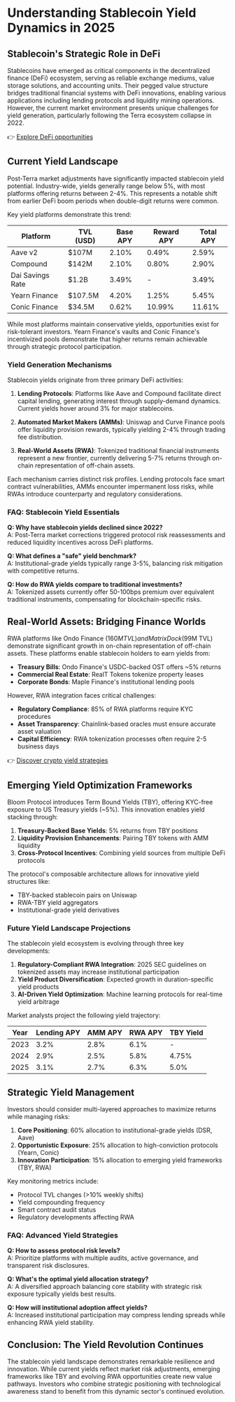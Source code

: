 # Understanding Stablecoin Yield Dynamics in 2025

## Stablecoin's Strategic Role in DeFi

Stablecoins have emerged as critical components in the decentralized finance (DeFi) ecosystem, serving as reliable exchange mediums, value storage solutions, and accounting units. Their pegged value structure bridges traditional financial systems with DeFi innovations, enabling various applications including lending protocols and liquidity mining operations. However, the current market environment presents unique challenges for yield generation, particularly following the Terra ecosystem collapse in 2022.

👉 [Explore DeFi opportunities](https://bit.ly/okx-bonus)

## Current Yield Landscape

Post-Terra market adjustments have significantly impacted stablecoin yield potential. Industry-wide, yields generally range below 5%, with most platforms offering returns between 2-4%. This represents a notable shift from earlier DeFi boom periods when double-digit returns were common.

Key yield platforms demonstrate this trend:

| Platform        | TVL (USD)    | Base APY | Reward APY | Total APY |
|-----------------|--------------|----------|------------|-----------|
| Aave v2         | $107M        | 2.10%    | 0.49%      | 2.59%     |
| Compound        | $142M        | 2.10%    | 0.80%      | 2.90%     |
| Dai Savings Rate| $1.2B        | 3.49%    | -          | 3.49%     |
| Yearn Finance   | $107.5M      | 4.20%    | 1.25%      | 5.45%     |
| Conic Finance   | $34.5M       | 0.62%    | 10.99%     | 11.61%    |

While most platforms maintain conservative yields, opportunities exist for risk-tolerant investors. Yearn Finance's vaults and Conic Finance's incentivized pools demonstrate that higher returns remain achievable through strategic protocol participation.

### Yield Generation Mechanisms

Stablecoin yields originate from three primary DeFi activities:

1. **Lending Protocols**: Platforms like Aave and Compound facilitate direct capital lending, generating interest through supply-demand dynamics. Current yields hover around 3% for major stablecoins.
   
2. **Automated Market Makers (AMMs)**: Uniswap and Curve Finance pools offer liquidity provision rewards, typically yielding 2-4% through trading fee distribution.

3. **Real-World Assets (RWA)**: Tokenized traditional financial instruments represent a new frontier, currently delivering 5-7% returns through on-chain representation of off-chain assets.

Each mechanism carries distinct risk profiles. Lending protocols face smart contract vulnerabilities, AMMs encounter impermanent loss risks, while RWAs introduce counterparty and regulatory considerations.

### FAQ: Stablecoin Yield Essentials

**Q: Why have stablecoin yields declined since 2022?**  
A: Post-Terra market corrections triggered protocol risk reassessments and reduced liquidity incentives across DeFi platforms.

**Q: What defines a "safe" yield benchmark?**  
A: Institutional-grade yields typically range 3-5%, balancing risk mitigation with competitive returns.

**Q: How do RWA yields compare to traditional investments?**  
A: Tokenized assets currently offer 50-100bps premium over equivalent traditional instruments, compensating for blockchain-specific risks.

## Real-World Assets: Bridging Finance Worlds

RWA platforms like Ondo Finance ($160M TVL) and MatrixDock ($99M TVL) demonstrate significant growth in on-chain representation of off-chain assets. These platforms enable stablecoin holders to earn yields from:

- **Treasury Bills**: Ondo Finance's USDC-backed OST offers ~5% returns
- **Commercial Real Estate**: RealT Tokens tokenize property leases
- **Corporate Bonds**: Maple Finance's institutional lending pools

However, RWA integration faces critical challenges:

- **Regulatory Compliance**: 85% of RWA platforms require KYC procedures
- **Asset Transparency**: Chainlink-based oracles must ensure accurate asset valuation
- **Capital Efficiency**: RWA tokenization processes often require 2-5 business days

👉 [Discover crypto yield strategies](https://bit.ly/okx-bonus)

## Emerging Yield Optimization Frameworks

Bloom Protocol introduces Term Bound Yields (TBY), offering KYC-free exposure to US Treasury yields (~5%). This innovation enables yield stacking through:

1. **Treasury-Backed Base Yields**: 5% returns from TBY positions
2. **Liquidity Provision Enhancements**: Pairing TBY tokens with AMM liquidity
3. **Cross-Protocol Incentives**: Combining yield sources from multiple DeFi protocols

The protocol's composable architecture allows for innovative yield structures like:

- TBY-backed stablecoin pairs on Uniswap
- RWA-TBY yield aggregators
- Institutional-grade yield derivatives

### Future Yield Landscape Projections

The stablecoin yield ecosystem is evolving through three key developments:

1. **Regulatory-Compliant RWA Integration**: 2025 SEC guidelines on tokenized assets may increase institutional participation
2. **Yield Product Diversification**: Expected growth in duration-specific yield products
3. **AI-Driven Yield Optimization**: Machine learning protocols for real-time yield arbitrage

Market analysts project the following yield trajectory:

| Year | Lending APY | AMM APY | RWA APY | TBY Yield |
|------|-------------|---------|---------|-----------|
| 2023 | 3.2%        | 2.8%    | 6.1%    | -         |
| 2024 | 2.9%        | 2.5%    | 5.8%    | 4.75%     |
| 2025 | 3.1%        | 2.7%    | 6.3%    | 5.0%      |

## Strategic Yield Management

Investors should consider multi-layered approaches to maximize returns while managing risks:

1. **Core Positioning**: 60% allocation to institutional-grade yields (DSR, Aave)
2. **Opportunistic Exposure**: 25% allocation to high-conviction protocols (Yearn, Conic)
3. **Innovation Participation**: 15% allocation to emerging yield frameworks (TBY, RWA)

Key monitoring metrics include:

- Protocol TVL changes (>10% weekly shifts)
- Yield compounding frequency
- Smart contract audit status
- Regulatory developments affecting RWA

### FAQ: Advanced Yield Strategies

**Q: How to assess protocol risk levels?**  
A: Prioritize platforms with multiple audits, active governance, and transparent risk disclosures.

**Q: What's the optimal yield allocation strategy?**  
A: A diversified approach balancing core stability with strategic risk exposure typically yields best results.

**Q: How will institutional adoption affect yields?**  
A: Increased institutional participation may compress lending spreads while enhancing RWA yield stability.

## Conclusion: The Yield Revolution Continues

The stablecoin yield landscape demonstrates remarkable resilience and innovation. While current yields reflect market risk adjustments, emerging frameworks like TBY and evolving RWA opportunities create new value pathways. Investors who combine strategic positioning with technological awareness stand to benefit from this dynamic sector's continued evolution.
